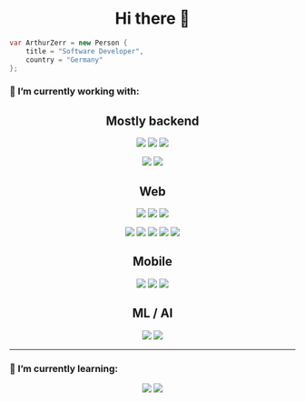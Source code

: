<h1 align='center'> Hi there 👋 </h1>

```csharp
var ArthurZerr = new Person {
    title = "Software Developer",
    country = "Germany"
};
```

<h3>🔭 I’m currently working with:</h3>

<h2 align="center"> Mostly backend </h2>
<p align="center">
    <img src="https://img.shields.io/badge/.Net Core-%23512BD4.svg?style=for-the-badge&logo=.net">
    <img src="https://img.shields.io/badge/ASP.NET-%23512BD4.svg?style=for-the-badge"> 
    <img src="https://img.shields.io/badge/Entity Framework-%23652076.svg?style=for-the-badge">
</p>

<p align="center">
    <img src="https://img.shields.io/badge/C Sharp-%23239120.svg?style=for-the-badge&logo=csharp">
    <img src="https://img.shields.io/badge/T SQL-%23CC2927.svg?style=for-the-badge&logo=Microsoft SQL Server">
</p>

<h2 align="center"> Web </h2>
<p align="center">
    <img src="https://img.shields.io/badge/Angular-%23dd0132.svg?style=for-the-badge&logo=Angular"> 
    <img src="https://img.shields.io/badge/TailwindCss-%2306B6D4.svg?style=for-the-badge&logo=Tailwindcss&logoColor=white"> 
    <img src="https://img.shields.io/badge/Devextreme-%23FF7200.svg?style=for-the-badge&logo=DevExpress&logoColor=white">
</p>

<p align="center">
    <img src="https://img.shields.io/badge/HTML-%23f1652a.svg?style=for-the-badge&logo=html5&logoColor=white"> 
    <img src="https://img.shields.io/badge/CSS-%232865f1.svg?style=for-the-badge&logo=css3&logoColor=white">
    <img src="https://img.shields.io/badge/SASS-%23CC6699.svg?style=for-the-badge&logo=sass&logoColor=white">
    <img src="https://img.shields.io/badge/Javascript-%23F7DF1E.svg?style=for-the-badge&logo=javascript&logoColor=black">
    <img src="https://img.shields.io/badge/Typescript-%233178C6.svg?style=for-the-badge&logo=javascript&logoColor=white">
</p>

<h2 align="center"> Mobile </h2>
<p align="center">
    <img src="https://img.shields.io/badge/Flutter-%2302569B.svg?style=for-the-badge&logo=Flutter">
    <img src="https://img.shields.io/badge/Dart-%230175C2.svg?style=for-the-badge&logo=Dart">
    <img src="https://img.shields.io/badge/Swift-%23F05138.svg?style=for-the-badge&logo=Swift&logoColor=white">
</p>

<h2 align="center"> ML / AI </h2>
<p align="center">
    <img src="https://img.shields.io/badge/Python-%233776AC.svg?style=for-the-badge&logo=Python&logoColor=white">
    <img src="https://img.shields.io/badge/PyTorch-%233776AC.svg?style=for-the-badge&logo=PyTorch">
</p>

<hr>

<h3> 🌱 I’m currently learning:</h3>
<p align="center">
<!-- <img src="https://img.shields.io/badge/Arduino-%2300979D.svg?style=for-the-badge&logo=Arduino&logoColor=white"> -->
   <!--  <img src="https://img.shields.io/badge/Platform IO-%23f67b00.svg?style=for-the-badge"> -->
    <img src="https://img.shields.io/badge/C++-%2300599C.svg?style=for-the-badge&logo=Cplusplus&logoColor=white">
    <img src="https://img.shields.io/badge/OpenGL-%235586A4.svg?style=for-the-badge&logo=OpenGL&logoColor=white">
</p>

<!--
**Arthur-Zerr/Arthur-Zerr** is a ✨ _special_ ✨ repository because its `README.md` (this file) appears on your GitHub profile.

Here are some ideas to get you started:

- 
- 👯 I’m looking to collaborate on ...
- 🤔 I’m looking for help with ...
- 💬 Ask me about ...
- 📫 How to reach me: ...
- 😄 Pronouns: ...
- ⚡ Fun fact: ...
-->
